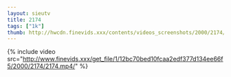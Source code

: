 ```yaml
--- 
layout: sieutv
title: 2174
tags: ["1k"]
thumb: http://hwcdn.finevids.xxx/contents/videos_screenshots/2000/2174/preview.mp4.jpg
---
```

{% include video src="http://www.finevids.xxx/get_file/1/12bc70bed10fcaa2edf377d134ee66f5/2000/2174/2174.mp4/" %} 
